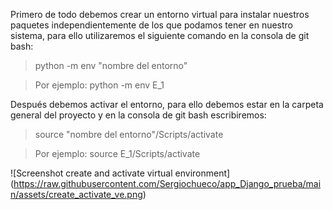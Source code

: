 Primero de todo debemos crear un entorno virtual para instalar nuestros paquetes independientemente de los que podamos tener en nuestro sistema, para ello utilizaremos el siguiente comando en la consola de git bash:

> python -m env "nombre del entorno" 

> Por ejemplo: python -m env E_1

Después debemos activar el entorno, para ello debemos estar en la carpeta general del proyecto y en la consola de git bash escribiremos:

>source "nombre del entorno"/Scripts/activate 

> Por ejemplo: source E_1/Scripts/activate

![Screenshot create and activate virtual environment]
(https://raw.githubusercontent.com/Sergiochueco/app_Django_prueba/main/assets/create_activate_ve.png)
